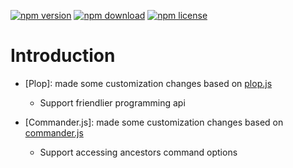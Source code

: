 [![npm version](https://img.shields.io/npm/v/@barusu/util-cli.svg)](https://www.npmjs.com/package/@barusu/util-cli)
[![npm download](https://img.shields.io/npm/dm/@barusu/util-cli.svg)](https://www.npmjs.com/package/@barusu/util-cli)
[![npm license](https://img.shields.io/npm/l/@barusu/util-cli.svg)](https://www.npmjs.com/package/@barusu/util-cli)


# Introduction

  * [Plop]: made some customization changes based on [plop.js](https://github.com/plopjs/plop/blob/master/src/plop.js)
    - Support friendlier programming api

  * [Commander.js]: made some customization changes based on [commander.js](https://github.com/tj/commander.js/)
    - Support accessing ancestors command options
